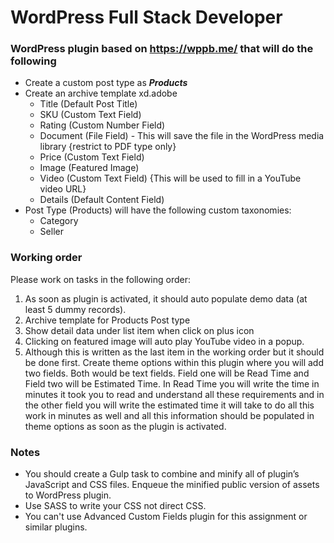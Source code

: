 # WordPress Full Stack Developer 


### WordPress plugin based on https://wppb.me/ that will do the following
- Create a custom post type as _**Products**_
- Create an archive template xd.adobe
  - Title (Default Post Title)
  - SKU (Custom Text Field)
  - Rating (Custom Number Field)
  - Document (File Field) - This will save the file in the WordPress media library {restrict to PDF type only}
  - Price (Custom Text Field)
  - Image (Featured Image)
  - Video (Custom Text Field) {This will be used to fill in a YouTube video URL}
  - Details (Default Content Field)
- Post Type (Products) will have the following custom taxonomies:
  - Category
  - Seller
  
### Working order
Please work on tasks in the following order:
1. As soon as plugin is activated, it should auto populate demo data (at least 5 dummy records).
2. Archive template for Products Post type 
3. Show detail data under list item when click on plus icon 
4. Clicking on featured image will auto play YouTube video in a popup.
5. Although this is written as the last item in the working order but it should be done first. Create theme options within this plugin where you will add two fields. Both would be text fields. Field one will be Read Time and Field two will be Estimated Time. In Read Time you will write the time in minutes it took you to read and understand all these requirements and in the other field you will write the estimated time it will take to do all this work in minutes as well and all this information should be populated in theme options as soon as the plugin is activated.

### Notes
- You should create a Gulp task to combine and minify all of plugin’s JavaScript and CSS files. Enqueue the minified public version of assets to WordPress plugin.
- Use SASS to write your CSS not direct CSS.
- You can't use Advanced Custom Fields plugin for this assignment or similar plugins.

